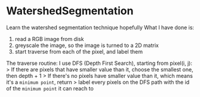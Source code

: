# WatershedSegmentation
Learn the watershed segmentation technique hopefully
What I have done is:
1. read a RGB image from disk
2. greyscale the image, so the image is turned to a 2D matrix
3. start traverse from each of the pixel, and label them

The traverse routine:
I use DFS (Depth First Search), starting from pixel(i, j):
    > If there are pixels that have smaller value than it, choose the smallest one, then depth + 1
    > If there's no pixels have smaller value than it, which means it's a `minimum point`, return
    > label every pixels on the DFS path with the id of the `minimum point` it can reach to